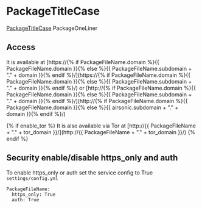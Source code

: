# PackageTitleCase

[PackageTitleCase](PackageURL) PackageOneLiner

## Access

It is available at [https://{% if PackageFileName.domain %}{{ PackageFileName.domain }}{% else %}{{ PackageFileName.subdomain + "." + domain }}{% endif %}/](https://{% if PackageFileName.domain %}{{ PackageFileName.domain }}{% else %}{{ PackageFileName.subdomain + "." + domain }}{% endif %}/) or [http://{% if PackageFileName.domain %}{{ PackageFileName.domain }}{% else %}{{ PackageFileName.subdomain + "." + domain }}{% endif %}/](http://{% if PackageFileName.domain %}{{ PackageFileName.domain }}{% else %}{{ airsonic.subdomain + "." + domain }}{% endif %}/)

{% if enable_tor %}
It is also available via Tor at [http://{{ PackageFileName + "." + tor_domain }}/](http://{{ PackageFileName + "." + tor_domain }}/)
{% endif %}

## Security enable/disable https_only and auth

To enable https_only or auth set the service config to True
`settings/config.yml`

```
PackageFileName:
  https_only: True
  auth: True
```